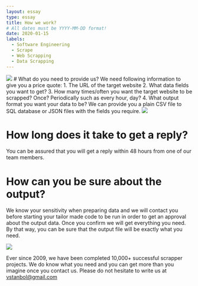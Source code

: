 ```yaml
---
layout: essay
type: essay
title: How we work?
# All dates must be YYYY-MM-DD format!
date: 2020-01-15
labels:
  - Software Engineering
  - Scrape
  - Web Scrapping
  - Data Scrapping
---
```


<img class="ui tiny left circular floated image" src="../images/paintbrushes.jpg">
# What do you need to provide us?
We need following information to give you a price quote: 
1. The URL of the target website
2. What data fields you want to get?
3. How many times/often you want the target website to be scrapped?
Once? Periodically such as every hour, day?
4. What output format you want your data to be?
We can provide you a plain CSV file to SQL database or JSON files with the fields you require. 




<img class="ui tiny left circular floated image" src="../images/design-technology.jpg">

# How long does it take to get a reply?

You can be assured that you will get a reply within 48 hours from one of our team members. 

# How can you be sure about the output?
We know your sensitivity when preparing data and we will contact you before starting your tailor made code to be run in order to get an approval about the output data. Once you confirm we will get everything you need. By that way, you can be sure that the output file will be exactly what you need. 

<img class="ui tiny left circular floated image" src="../images/software-code.jpg">

Ever since 2009, we have been completed 10,000+ successful scrapper projects. We do know what you need and you can get more than you imagine once you contact us. Please do not hesitate to write us at <vstanbol@gmail.com>

